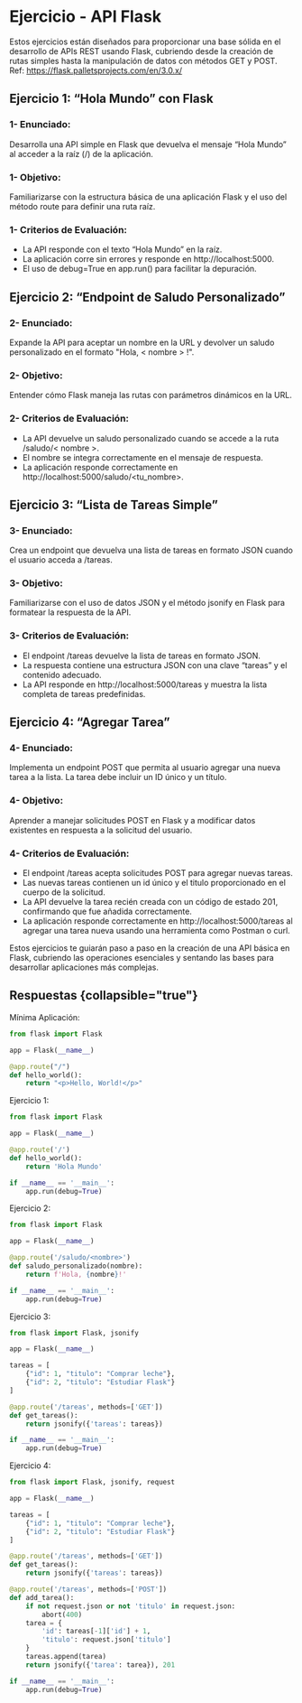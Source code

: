 # Ejercicio - API Flask
Estos ejercicios están diseñados para proporcionar una base sólida en el desarrollo de APIs REST usando Flask, cubriendo desde la creación de rutas simples hasta la manipulación de datos con métodos GET y POST.
Ref: https://flask.palletsprojects.com/en/3.0.x/

## Ejercicio 1: “Hola Mundo” con Flask

### 1- Enunciado:
Desarrolla una API simple en Flask que devuelva el mensaje “Hola Mundo” al acceder a la raíz (/) de la aplicación.

### 1- Objetivo:
Familiarizarse con la estructura básica de una aplicación Flask y el uso del método route para definir una ruta raíz.

### 1- Criterios de Evaluación:
- La API responde con el texto “Hola Mundo” en la raíz.
- La aplicación corre sin errores y responde en http://localhost:5000.
- El uso de debug=True en app.run() para facilitar la depuración.

## Ejercicio 2: “Endpoint de Saludo Personalizado”

### 2- Enunciado:
Expande la API para aceptar un nombre en la URL y devolver un saludo personalizado en el formato "Hola, < nombre > !".

### 2- Objetivo:
Entender cómo Flask maneja las rutas con parámetros dinámicos en la URL.

### 2- Criterios de Evaluación:
- La API devuelve un saludo personalizado cuando se accede a la ruta /saludo/< nombre >.
- El nombre se integra correctamente en el mensaje de respuesta.
- La aplicación responde correctamente en http://localhost:5000/saludo/<tu_nombre>.

## Ejercicio 3: “Lista de Tareas Simple”

### 3- Enunciado:
Crea un endpoint que devuelva una lista de tareas en formato JSON cuando el usuario acceda a /tareas.

### 3- Objetivo:
Familiarizarse con el uso de datos JSON y el método jsonify en Flask para formatear la respuesta de la API.

### 3- Criterios de Evaluación:
- El endpoint /tareas devuelve la lista de tareas en formato JSON.
- La respuesta contiene una estructura JSON con una clave “tareas” y el contenido adecuado.
- La API responde en http://localhost:5000/tareas y muestra la lista completa de tareas predefinidas.

## Ejercicio 4: “Agregar Tarea”

### 4- Enunciado:
Implementa un endpoint POST que permita al usuario agregar una nueva tarea a la lista. La tarea debe incluir un ID único y un título.

### 4- Objetivo:
Aprender a manejar solicitudes POST en Flask y a modificar datos existentes en respuesta a la solicitud del usuario.

### 4- Criterios de Evaluación:
- El endpoint /tareas acepta solicitudes POST para agregar nuevas tareas.
- Las nuevas tareas contienen un id único y el titulo proporcionado en el cuerpo de la solicitud.
- La API devuelve la tarea recién creada con un código de estado 201, confirmando que fue añadida correctamente.
- La aplicación responde correctamente en http://localhost:5000/tareas al agregar una tarea nueva usando una herramienta como Postman o curl.

Estos ejercicios te guiarán paso a paso en la creación de una API básica en Flask, cubriendo las operaciones esenciales 
y sentando las bases para desarrollar aplicaciones más complejas.


## Respuestas {collapsible="true"}

Mínima Aplicación:
```python  
from flask import Flask

app = Flask(__name__)

@app.route("/")
def hello_world():
    return "<p>Hello, World!</p>"
```

Ejercicio 1:

```python
from flask import Flask

app = Flask(__name__)

@app.route('/')
def hello_world():
    return 'Hola Mundo'

if __name__ == '__main__':
    app.run(debug=True)

```

Ejercicio 2:
```python
from flask import Flask

app = Flask(__name__)

@app.route('/saludo/<nombre>')
def saludo_personalizado(nombre):
    return f'Hola, {nombre}!'

if __name__ == '__main__':
    app.run(debug=True)

```

Ejercicio 3:
```python
from flask import Flask, jsonify

app = Flask(__name__)

tareas = [
    {"id": 1, "titulo": "Comprar leche"},
    {"id": 2, "titulo": "Estudiar Flask"}
]

@app.route('/tareas', methods=['GET'])
def get_tareas():
    return jsonify({'tareas': tareas})

if __name__ == '__main__':
    app.run(debug=True)
```

Ejercicio 4:
```python
from flask import Flask, jsonify, request

app = Flask(__name__)

tareas = [
    {"id": 1, "titulo": "Comprar leche"},
    {"id": 2, "titulo": "Estudiar Flask"}
]

@app.route('/tareas', methods=['GET'])
def get_tareas():
    return jsonify({'tareas': tareas})

@app.route('/tareas', methods=['POST'])
def add_tarea():
    if not request.json or not 'titulo' in request.json:
        abort(400)
    tarea = {
        'id': tareas[-1]['id'] + 1,
        'titulo': request.json['titulo']
    }
    tareas.append(tarea)
    return jsonify({'tarea': tarea}), 201

if __name__ == '__main__':
    app.run(debug=True)
```
